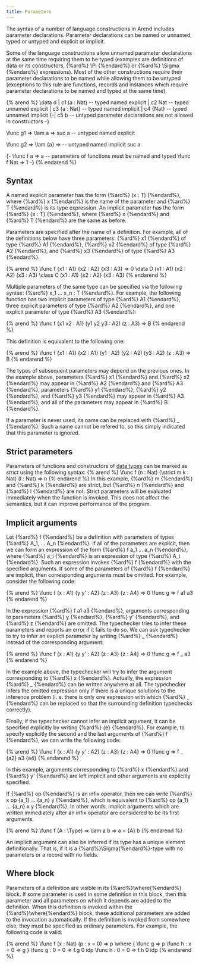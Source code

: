 ```yaml
---
title: Parameters
---
```


The syntax of a number of language constructions in Arend includes parameter declarations.
Parameter declarations can be named or unnamed, typed or untyped and explicit or implicit.

Some of the language constructions allow unnamed parameter declarations at the same time requiring them to be typed
 (examples are definitions of data or its constructors, {%ard%} \Pi {%endard%} or {%ard%} \Sigma {%endard%} expressions).
Most of the other constructions require their parameter declarations to be named while allowing them to be untyped
 (exceptions to this rule are functions, records and instances which require parameter declarations to be named and typed at the same time).

{% arend %}
\data d
  | c1 (a : Nat)   -- typed named explicit
  | c2 Nat         -- typed unnamed explicit
  | c3 {a : Nat}   -- typed named implicit
  | c4 {Nat}       -- typed unnamed implicit
{-| c5 b           -- untyped parameter declarations are not allowed in constructors -}

\func g1 => 
  \lam a => suc a  -- untyped named explicit

\func g2 =>
  \lam {a} =>      -- untyped named implicit
    suc a

{-
\func f a => a     -- parameters of functions must be named and typed
\func f Nat => 1
 -}
{% endarend %}

## Syntax

A named explicit parameter has the form {%ard%} (x : T) {%endard%}, where {%ard%} x {%endard%} is the name of the parameter and {%ard%} T {%endard%} is its type expression.
An implicit parameter has the form {%ard%} {x : T} {%endard%}, where {%ard%} x {%endard%} and {%ard%} T {%endard%} are the same as before.

Parameters are specified after the name of a definition.
For example, all of the definitions below have three parameters: {%ard%} x1 {%endard%} of type {%ard%} A1 {%endard%}, {%ard%} x2 {%endard%} of type {%ard%} A2 {%endard%}, and {%ard%} x3 {%endard%} of type {%ard%} A3 {%endard%}.

{% arend %}
\func f {x1 : A1} {x2 : A2} {x3 : A3} => 0
\data D (x1 : A1) (x2 : A2) (x3 : A3)
\class C (x1 : A1) {x2 : A2} (x3 : A3)
{% endarend %}

Multiple parameters of the same type can be specified via the following syntax: {%ard%} x_1 ... x_n : T {%endard%}.
For example, the following function has two implicit parameters of type {%ard%} A1 {%endard%}, three explicit parameters of type {%ard%} A2 {%endard%}, and one explicit parameter of type {%ard%} A3 {%endard%}:

{% arend %}
\func f {x1 x2 : A1} (y1 y2 y3 : A2) (z : A3) => B
{% endarend %}

This definition is equivalent to the following one:

{% arend %}
\func f {x1 : A1} {x2 : A1} (y1 : A2) (y2 : A2) (y3 : A2) (z : A3) => B
{% endarend %}

The types of subsequent parameters may depend on the previous ones.
In the example above, parameters {%ard%} x1 {%endard%} and {%ard%} x2 {%endard%} may appear in {%ard%} A2 {%endard%} and {%ard%} A3 {%endard%},
parameters {%ard%} y1 {%endard%}, {%ard%} y2 {%endard%}, and {%ard%} y3 {%endard%} may appear in {%ard%} A3 {%endard%}, and all of the parameters may appear in {%ard%} B {%endard%}.

If a parameter is never used, its name can be replaced with {%ard%} _ {%endard%}.
Such a name cannot be refered to, so this simply indicated that this parameter is ignored.

## Strict parameters

Parameters of functions and constructors of [data types](data) can be marked as _strict_ using the following syntax:
{% arend %}
\func f (n : Nat) (\strict m k : Nat) (l : Nat) => n
{% endarend %}
In this example, {%ard%} m {%endard%} and {%ard%} k {%endard%} are strict, but {%ard%} n {%endard%} and {%ard%} l {%endard%} are not.
Strict parameters will be evaluated immediately when the function is invoked.
This does not affect the semantics, but it can improve performance of the program.

## Implicit arguments

Let {%ard%} f {%endard%} be a definition with parameters of types {%ard%} A_1, ... A_n {%endard%}.
If all of the parameters are explicit, then we can form an expression of the form {%ard%} f a_1 ... a_n {%endard%}, where {%ard%} a_i {%endard%} is an expression of type {%ard%} A_i {%endard%}.
Such an expression invokes {%ard%} f {%endard%} with the specified arguments.
If some of the parameters of {%ard%} f {%endard%} are implicit, then corresponding arguments must be omitted.
For example, consider the following code:

{% arend %}
\func f (x : A1) {y y' : A2} (z : A3) {z : A4} => 0
\func g => f a1 a3
{% endarend %}

In the expression {%ard%} f a1 a3 {%endard%}, arguments corresponding to parameters {%ard%} y {%endard%}, {%ard%} y' {%endard%}, and {%ard%} z {%endard%} are omitted.
The typechecker tries to infer these parameters and reports an error if it fails to do so.
We can ask typechecker to try to infer an explicit parameter by writing {%ard%} _ {%endard%} instead of the corresponding argument:

{% arend %}
\func f (x : A1) {y y' : A2} (z : A3) {z : A4} => 0
\func g => f _ a3
{% endarend %}

In the example above, the typechecker will try to infer the argument corresponding to {%ard%} x {%endard%}.
Actually, the expression {%ard%} _ {%endard%} can be written anywhere at all.
The typechecker infers the omitted expression only if there is a unique solutions to the inference problem 
 (i. e. there is only one expression with which {%ard%} _ {%endard%} can be replaced so that the surrounding definition typechecks correctly).

Finally, if the typechecker cannot infer an implicit argument, it can be specified explicitly by writing {%ard%} {e} {%endard%}.
For example, to specify explicitly the second and the last arguments of {%ard%} f {%endard%}, we can write the following code:

{% arend %}
\func f (x : A1) {y y' : A2} (z : A3) {z : A4} => 0
\func g => f _ {a2} a3 {a4}
{% endarend %}

In this example, arguments corresponding to {%ard%} x {%endard%} and {%ard%} y' {%endard%} are left implicit and other arguments are explicitly specified.

If {%ard%} op {%endard%} is an infix operator, then we can write {%ard%} x op {a_1} ... {a_n} y {%endard%}, which is equivalent to {%ard%} op {a_1} ... {a_n} x y {%endard%}.
In other words, implicit arguments which are written immediately after an infix operator are considered to be its first arguments.

{% arend %}
\func f (A : \Type) => \lam a b => a = {A} b
{% endarend %}

An implicit argument can also be inferred if its type has a unique element definitionally.
That is, if it is a {%ard%}\Sigma{%endard%}-type with no parameters or a record with no fields.

## Where block

Parameters of a definition are visible in its {%ard%}\where{%endard%} block.
If some parameter is used in some definition in this block, then this parameter and all parameters on which it depends are added to the definition.
When this definition is invoked within the {%ard%}\where{%endard%} block, these additional parameters are added to the invocation automatically.
If the definition is invoked from somewhere else, they must be specified as ordinary parameters.
For example, the following code is valid:

{% arend %}
\func f (x : Nat) (p : x = 0) => p
  \where {
    \func g => p
    \func h : x = 0 => g
  }
\func g : 0 = 0 => f.g 0 idp
\func h : 0 = 0 => f.h 0 idp
{% endarend %}

